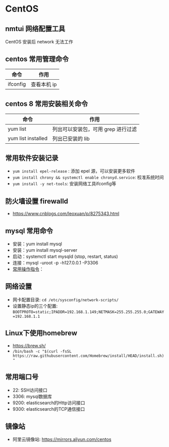 # CentOS

## nmtui 网络配置工具

CentOS 安装后 network 无法工作

## centos 常用管理命令

| 命令     | 作用        |
| -------- | ----------- |
| ifconfig | 查看本机 ip |

## centos 8 常用安装相关命令

| 命令               | 作用                               |
| ------------------ | ---------------------------------- |
| yum list           | 列出可以安装包，可用 grep 进行过滤 |
| yum list installed | 列出已安装的 lib                   |

## 常用软件安装记录

- `yum install epel-release` : 添加 epel 源，可以安装更多软件
- `yum install chrony && systemctl enable chronyd.service`: 校准系统时间
- `yum install -y net-tools`: 安装网络工具ifconfig等

## 防火墙设置 firewalld

- <https://www.cnblogs.com/leoxuan/p/8275343.html>

## mysql 常用命令

- 安装：yum install mysql
- 安装：yum install mysql-server
- 启动：systemctl start mysqld (stop, restart, status)
- 连接：mysql -uroot -p -h127.0.0.1 -P3306
- [常用操作指令](../../../database/MySQL.md#MySql常用操作指令)：

## 网络设置

- 网卡配置目录: `cd /etc/sysconfig/network-scripts/`
- 设置静态ip的三个配置: `BOOTPROTO=static;IPADDR=192.168.1.149;NETMASK=255.255.255.0;GATEWAY=192.168.1.1`

## Linux下使用homebrew

- <https://brew.sh/>
- `/bin/bash -c "$(curl -fsSL https://raw.githubusercontent.com/Homebrew/install/HEAD/install.sh)"`

## 常用端口号

- 22: SSH访问接口
- 3306: mysql数据库
- 9200: elasticsearch的Http访问接口
- 9300: elasticsearch的TCP通信接口

## 镜像站

- 阿里云镜像站: <https://mirrors.aliyun.com/centos>

